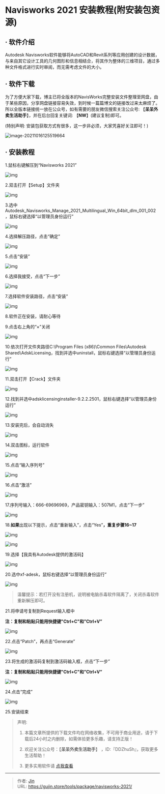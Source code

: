 # Navisworks 2021 安装教程(附安装包资源)


## · 软件介绍
Autodesk Navisworks软件能够将AutoCAD和Revit系列等应用创建的设计数据，与来自其它设计工具的几何图形和信息相结合，将其作为整体的三维项目，通过多种文件格式进行实时审阅，而无需考虑文件的大小。

## · 软件下载
为了方便大家下载，博主已将全版本的NavisWorks完整安装文件整理至网盘，由于某些原因，分享网盘链接容易失效，到时候一篇篇博文的链接改过来太麻烦了。所以全版本链接统一放在公众号，如有需要的朋友微信搜索关注公众号: 【**呆呆外卖生活助手**】，并在后台回复关键词: 【**NW**】(建议复制)即可。

(特别声明: 安装包获取方式有很多，这一步非必须，大家凭喜好关注即可！)

![image-20211016125519664](https://img.gujin.store/img/image-20211016125519664.png)

## · 安装教程

1.鼠标右键解压到“Navisworks 2021”

![img](https://img.gujin.store/img/v2-6247b6ccac16a0ac2fa34a607135d9b5_720w.png)



2.双击打开【Setup】文件夹

![img](https://img.gujin.store/img/v2-caad2c0ca07e930719da079b18f7e90f_720w.png)

3.选中Autodesk_Navisworks_Manage_2021_Multilingual_Win_64bit_dlm_001_002，鼠标右键选择“以管理员身份运行”

![img](https://img.gujin.store/img/v2-8c41804fe087991f0c715dc59a3f06da_720w.png)

4.选择解压路径，点击“确定”

![img](https://img.gujin.store/img/v2-8b289951368d70b419a68c7545c6165a_720w.png)

5.点击“安装”

![img](https://img.gujin.store/img/v2-a58422f213eabfc629bf2efdd6b58a52_720w.png)

6.选择我接受，点击“下一步”

![img](https://img.gujin.store/img/v2-653140ea38367ff624256b859a673195_720w.png)

7.选择软件安装路径，点击“安装”

![img](https://img.gujin.store/img/v2-033a108b785362727c50d05f9cb8591c_720w.png)

8.软件正在安装，请耐心等待

9.点击右上角的“×”关闭

![img](https://img.gujin.store/img/v2-59cfa793a9c233706d08f20f6f02ccf4_720w.png)

10.依次打开文件夹路径C:\Program Files (x86)\Common Files\Autodesk Shared\AdskLicensing，找到并选中uninstall，鼠标右键选择“以管理员身份运行”

![img](https://img.gujin.store/img/v2-3ba35cbe2b781e8c9740f47b4bdeeba3_720w.png)

11.双击打开【Crack】文件夹

![img](https://img.gujin.store/img/v2-d249564dc2a02b17c5e3addb73304e2d_720w.png)

12.找到并选中adsklicensinginstaller-9.2.2.2501，鼠标右键选择“以管理员身份运行”

![img](https://img.gujin.store/img/v2-c7786400cc140459df9222a98388e8c3_720w.png)

13.安装完后，会自动消失

![img](https://img.gujin.store/img/v2-1756e46733090068516d1c2bf363da73_720w.png)

14.双击图标，运行软件

![img](https://img.gujin.store/img/v2-706c74eff4f7db9b7ff8fcaa953b8852_720w.png)

15.点击“输入序列号”

![img](https://img.gujin.store/img/v2-146339932fa920de402432a19d8a990e_720w.png)

16.点击“激活”

![img](https://img.gujin.store/img/v2-872a173f576612f4703af932729dbf02_720w.png)

17.序列号输入：666-69696969，产品密钥输入：507M1，点击“下一步”

![img](https://img.gujin.store/img/v2-b013cf094e3eeeceb8caa07b1bc4155c_720w.png)

18.**如果**出现以下提示，点击“重新输入”，点击“Yes”**，重复步骤16~17**

![img](https://img.gujin.store/img/v2-c3b73658a1f912104ed9d982c5ec87a8_720w.png)

![img](https://img.gujin.store/img/v2-df9effdf522a3c2be9d2872101ae4343_720w.png)

19.选择【我具有Autodesk提供的激活码】

![img](https://img.gujin.store/img/v2-cd140ef3b88fb66c49a1dadbba8aa70f_720w.png)

20.选中xf-adesk，鼠标右键选择“以管理员身份运行”

![img](https://img.gujin.store/img/v2-f3884e7b1454c2e6cb74d8a4003fe683_720w.png)

> 温馨提示：若打开没有注册机，说明被电脑杀毒软件隔离了，关闭杀毒软件重新解压即可。

21.将申请号复制到Request输入框中

**注：复制和粘贴只能用快捷键"Ctrl+C"和”Ctrl+V”**

![img](https://img.gujin.store/img/v2-90089ac2091486ebe6d42ca5a75230d7_720w.png)

22.点击“Patch”，再点击“Generate”

![img](https://img.gujin.store/img/v2-9c26c49a842dd492ad327a3dff133a7c_720w.png)

23.将生成的激活码复制到激活码输入框，点击“下一步”

**注：复制和粘贴只能用快捷键"Ctrl+C"和”Ctrl+V”**

![img](https://img.gujin.store/img/v2-62b43282a081cae5d271f73f0315bbcd_720w.png)

24.点击“完成”

![img](https://img.gujin.store/img/v2-1da679e7201e166b7cffc5169ada9436_720w.png)

25.安装结束




> 声明: 
>
> 1. 本篇文章所提供的下载文件均在网络收集，不可用于商业用途，请于下载后24小时之内删除，如需体验更多乐趣，请支持正版！
>
> 2. 欢迎关注公众号：【**呆呆外卖生活助手**】 ，ID:『DDZhuSh』，获取更多生活帮助！
>
> 3. 更多实用软件请  [点我查看](/tools)

---

> 作者: [Jin](https://img.gujin.store/img/favicon.ico)  
> URL: https://gujin.store/tools/package/navisworks-2021/  

